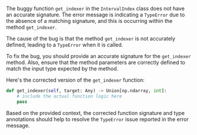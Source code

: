 The buggy function `get_indexer` in the `IntervalIndex` class does not have an accurate signature. The error message is indicating a `TypeError` due to the absence of a matching signature, and this is occurring within the method `get_indexer`.

The cause of the bug is that the method `get_indexer` is not accurately defined, leading to a `TypeError` when it is called. 

To fix the bug, you should provide an accurate signature for the `get_indexer` method. Also, ensure that the method parameters are correctly defined to match the input type expected by the method.

Here's the corrected version of the `get_indexer` function:

```python
def get_indexer(self, target: Any) -> Union[np.ndarray, int]:
    # include the actual function logic here
    pass
``` 

Based on the provided context, the corrected function signature and type annotations should help to resolve the `TypeError` issue reported in the error message.